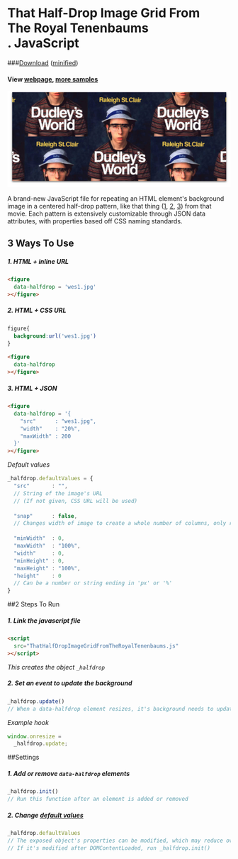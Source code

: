 # That Half-Drop Image Grid From <br> The Royal Tenenbaums <br> . JavaScript

###[Download](ThatHalfDropImageGridFromTheRoyalTenenbaums.js) ([minified](ThatHalfDropImageGridFromTheRoyalTenenbaums.min.js))
#### View [webpage](http://tylerdeitz.co/ThatHalfDropImageGridFromTheRoyalTenenbaums.js), [more samples](http://tylerdeitz.co/ThatHalfDropImageGridFromTheRoyalTenenbaums.js/samples)

![offset grid example](img/wes1-offsetexample.jpg)

A brand-new JavaScript file for repeating an HTML element's background image in a centered half-drop pattern, like that thing ([1](img/example1.jpg), [2](img/example2.jpg), [3](img/example3.jpg)) from that movie. Each pattern is extensively customizable through JSON data attributes, with properties based off CSS naming standards.

## 3 Ways To Use
##### 1. HTML + inline URL
```html
<figure
  data-halfdrop = 'wes1.jpg'
></figure>
```
##### 2. HTML + CSS URL

```css
figure{
  background:url('wes1.jpg')
}
```
```html
<figure
  data-halfdrop
></figure>
```
##### 3. HTML + JSON
```html
<figure
  data-halfdrop = '{
    "src"      : "wes1.jpg",
    "width"    : "20%",
    "maxWidth" : 200
  }'
></figure>
```
*Default values*
```javascript
_halfdrop.defaultValues = {
  "src"       : "",
  // String of the image's URL
  // (If not given, CSS URL will be used)

  "snap"      : false,
  // Changes width of image to create a whole number of columns, only respecting one min/max property

  "minWidth"  : 0,
  "maxWidth"  : "100%",
  "width"     : 0,
  "minHeight" : 0,
  "maxHeight" : "100%",
  "height"    : 0
  // Can be a number or string ending in 'px' or '%'
}
```

##2 Steps To Run
##### 1. Link the javascript file
```html
<script
  src="ThatHalfDropImageGridFromTheRoyalTenenbaums.js"
></script>
```
*This creates the object ```_halfdrop```*
##### 2. Set an event to update the background
```javascript
_halfdrop.update()
// When a data-halfdrop element resizes, it's background needs to update
```

*Example hook*
```javascript
window.onresize =
  _halfdrop.update;
```

##Settings
##### 1. Add or remove ```data-halfdrop``` elements
```javascript
_halfdrop.init()
// Run this function after an element is added or removed
```

##### 2. Change [default values](#3-html--json)
```javascript
_halfdrop.defaultValues
// The exposed object's properties can be modified, which may reduce overall markup in some situations
// If it's modified after DOMContentLoaded, run _halfdrop.init()
```
